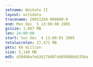 ```yaml
---
setname: Waikato II
layout: witsdata
tracename: 20051204-000000-0
end: Mon Dec  5 13:00:00 2005
gzsize: 1,667 MB
len: 24:00:00
start: Sun Dec  4 13:00:01 2005
totalwirelen: 27,471 MB
pkts: 68 million
size: 5,140 MB
md5: d304b6afeb26178d07a985088bb535ba
---
```

